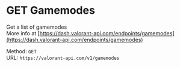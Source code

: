 <!-- This file is automatically generated! Do not edit it directly! See https://github.com/techchrism/valorant-api-docs/blob/trunk/contributing.md for more information. -->

# GET Gamemodes

Get a list of gamemodes  
More info at [https://dash.valorant-api.com/endpoints/gamemodes](https://dash.valorant-api.com/endpoints/gamemodes)  


Method: `GET`  
URL: `https://valorant-api.com/v1/gamemodes`  
